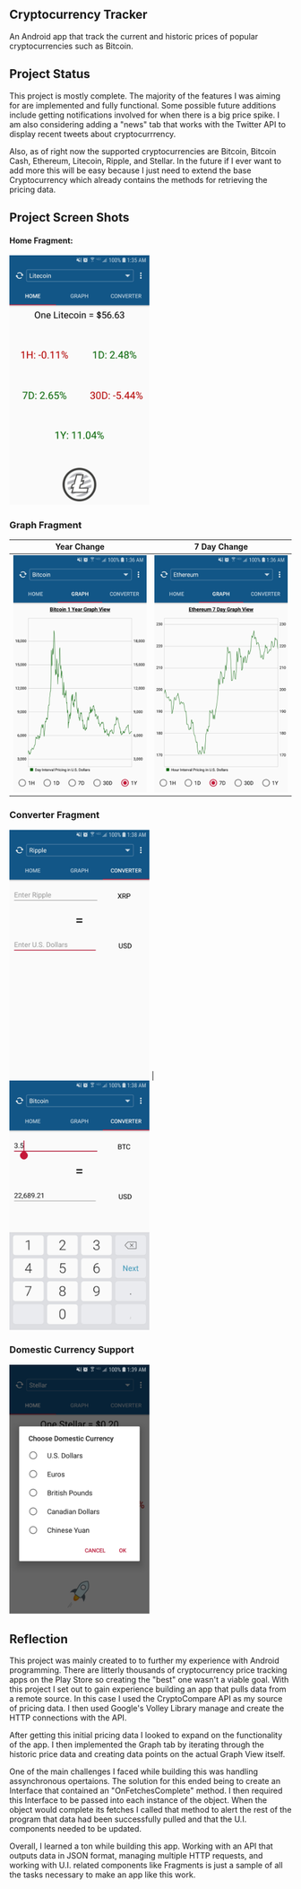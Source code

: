 ## Cryptocurrency Tracker

An Android app that track the current and historic prices of popular cryptocurrencies such as Bitcoin. 

## Project Status

This project is mostly complete. The majority of the features I was aiming for are implemented and fully functional. Some possible future additions include getting notifications involved for when there is a big price spike. I am also considering adding a "news" tab that works with the Twitter API to display recent tweets about cryptocurrrency.

Also, as of right now the supported cryptocurrencies are Bitcoin, Bitcoin Cash, Ethereum, Litecoin, Ripple, and Stellar. In the future if I ever want to add more this will be easy because I just need to extend the base Cryptocurrency which already contains the methods for retrieving the pricing data. 

## Project Screen Shots

#### Home Fragment:   

<img src="https://github.com/Randall16/CryptocurrencyTracker/blob/master/screenshots/homeFragment.jpg" width="250" >

### Graph Fragment

Year Change                | 7 Day Change
:-------------------------:|:-------------------------:
<img src="https://github.com/Randall16/CryptocurrencyTracker/blob/master/screenshots/yearGraph.jpg" width="250" > |  <img src="https://github.com/Randall16/CryptocurrencyTracker/blob/master/screenshots/sevenDayGraph.jpg" width="250" >

### Converter Fragment

<img src="https://github.com/Randall16/CryptocurrencyTracker/blob/master/screenshots/converterFragment.jpg" width="250" > |  <img src="https://github.com/Randall16/CryptocurrencyTracker/blob/master/screenshots/converterWithKeypad.jpg" width="250" >

### Domestic Currency Support

<img src="https://github.com/Randall16/CryptocurrencyTracker/blob/master/screenshots/domesticCurrency.jpg" width="250" >




## Reflection

This project was mainly created to to further my experience with Android programming. There are litterly thousands of cryptocurrency price tracking apps on the Play Store so creating the "best" one wasn't a viable goal. With this project I set out to gain experience building an app that pulls data from a remote source. In this case I used the CryptoCompare API as my source of pricing data. I then used Google's Volley Library manage and create the HTTP connections with the API.

After getting this initial pricing data I looked to expand on the functionality of the app. I then implemented the Graph tab by iterating through the historic price data and creating data points on the actual Graph View itself.

One of the main challenges I faced while building this was handling assynchronous opertaions. The solution for this ended being to create an Interface that contained an "OnFetchesComplete" method. I then required this Interface to be passed into each instance of the object. When the object would complete its fetches I called that method to alert the rest of the program that data had been successfully pulled and that the U.I. components needed to be updated.

Overall, I learned a ton while building this app. Working with an API that outputs data in JSON format, managing multiple HTTP requests, and working with U.I. related components like Fragments is just a sample of all the tasks necessary to make an app like this work.
